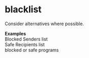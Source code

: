 # blacklist

Consider alternatives where possible.

**Examples**  
Blocked Senders list  
Safe Recipients list  
blocked or safe programs
